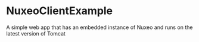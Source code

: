 NuxeoClientExample
==================

A simple web app that has an embedded instance of Nuxeo and runs on the latest version of Tomcat
